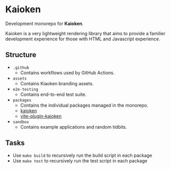 # Kaioken

Development monorepo for **Kaioken**.

Kaioken is a very lightweight rendering library that aims to provide a familier development experience for those with HTML and Javascript experience.

## Structure

- `.github`
  - Contains workflows used by GitHub Actions.
- `assets`
  - Contains Kiaoken branding assets.
- `e2e-testing`
  - Contains end-to-end test suite.
- `packages`
  - Contains the individual packages managed in the monorepo.
  - [kaioken](https://github.com/CrimsonChi/kaioken/blob/main/packages/kaioken)
  - [vite-plugin-kaioken](https://github.com/CrimsonChi/kaioken/blob/main/packages/vite-plugin-kaioken)
- `sandbox`
  - Contains example applications and random tidbits.

## Tasks

- Use `make build` to recursively run the build script in each package
- Use `make test` to recursively run the test script in each package
